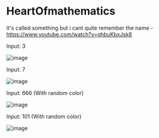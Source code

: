 # HeartOfmathematics
It's called something but i cant quite remember the name - https://www.youtube.com/watch?v=qhbuKbxJsk8

Input: 3

  ![image](https://user-images.githubusercontent.com/75546186/171199075-788f66bb-2016-4a4a-b11f-c95856ca4c98.png)

Input: 7

  ![image](https://user-images.githubusercontent.com/75546186/171199145-97a972d9-be65-4b8c-a476-b6d25e35c018.png)

Input: 666 (With random color)

  ![image](https://user-images.githubusercontent.com/75546186/171199319-edaf41f3-49ac-4174-b9d1-69539d71d910.png)

Input: 101 (With random color)

  ![image](https://user-images.githubusercontent.com/75546186/171199351-5a197d71-4e85-4bbd-880b-f47574c81c6c.png)

